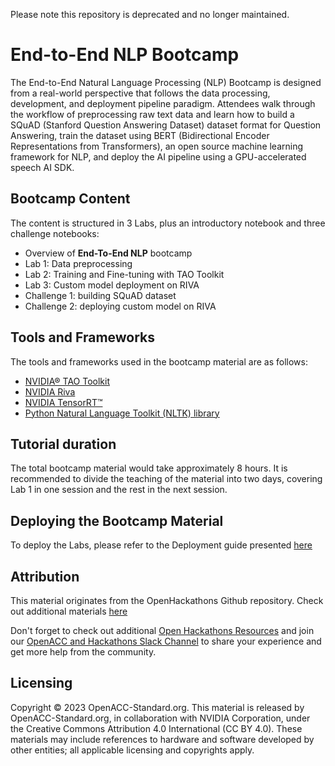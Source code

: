 Please note this repository is deprecated and no longer maintained.

# End-to-End NLP Bootcamp

The End-to-End Natural Language Processing (NLP) Bootcamp is designed from a real-world perspective that follows the data processing, development, and deployment pipeline paradigm. Attendees walk through the workflow of preprocessing raw text data and learn how to build a SQuAD (Stanford Question Answering Dataset) dataset format for Question Answering, train the dataset using BERT (Bidirectional Encoder Representations from Transformers), an open source machine learning framework for NLP, and deploy the AI pipeline using a GPU-accelerated speech AI SDK.  



## Bootcamp Content

The content is structured in 3 Labs, plus an introductory notebook and three challenge notebooks:

- Overview of **End-To-End NLP** bootcamp
- Lab 1: Data preprocessing
- Lab 2: Training and Fine-tuning with TAO Toolkit
- Lab 3: Custom model deployment on RIVA 
- Challenge 1: building SQuAD dataset 
- Challenge 2: deploying custom model on RIVA



## Tools and Frameworks

The tools and frameworks used in the bootcamp material are as follows:

- [NVIDIA® TAO Toolkit](https://developer.nvidia.com/tao-toolkit)
- [NVIDIA Riva](https://developer.nvidia.com/riva)
- [NVIDIA TensorRT™](https://developer.nvidia.com/tensorrt)
- [Python Natural Language Toolkit (NLTK) library](https://www.nltk.org/)


## Tutorial duration

The total bootcamp material would take approximately 8 hours. It is recommended to divide the teaching of the material into two days, covering Lab 1 in one session and the rest in the next session.


## Deploying the Bootcamp Material

To deploy the Labs, please refer to the Deployment guide presented [here](https://github.com/openhackathons-org/End-to-End-NLP/blob/main/Deployment_Guide.md)


## Attribution

This material originates from the OpenHackathons Github repository. Check out additional materials [here](https://github.com/openhackathons-org)

Don't forget to check out additional [Open Hackathons Resources](https://www.openhackathons.org/s/technical-resources) and join our [OpenACC and Hackathons Slack Channel](https://www.openacc.org/community#slack) to share your experience and get more help from the community.


## Licensing

Copyright © 2023 OpenACC-Standard.org. This material is released by OpenACC-Standard.org, in collaboration with NVIDIA Corporation, under the Creative Commons Attribution 4.0 International (CC BY 4.0). These materials may include references to hardware and software developed by other entities; all applicable licensing and copyrights apply.

